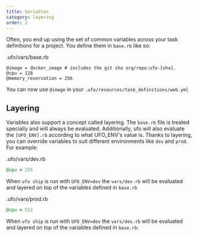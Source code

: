 ```yaml
---
title: Variables
category: layering
order: 2
---
```


Often, you end up using the set of common variables across your task definitions for a project.  You define them in `base.rb` like so:

.ufo/vars/base.rb

```
@image = docker_image # includes the git sha org/repo:ufo-[sha].
@cpu = 128
@memory_reservation = 256
```

You can now use `@image` in your `.ufo/resources/task_definitions/web.yml`

## Layering

Variables also support a concept called layering.  The `base.rb` file is treated specially and will always be evaluated.  Additionally, ufo will also evaluate the `[UFO_ENV].rb` according to what UFO_ENV's value is. Thanks to layering, you can override variables to suit different environments like `dev` and `prod`. For example:

.ufo/vars/dev.rb

```ruby
@cpu = 256
```

When `ufo ship` is run with `UFO_ENV=dev` the `vars/dev.rb` will be evaluated and layered on top of the variables defined in `base.rb`

.ufo/vars/prod.rb

```ruby
@cpu = 512
```

When `ufo ship` is run with `UFO_ENV=dev` the `vars/dev.rb` will be evaluated and layered on top of the variables defined in `base.rb`:
